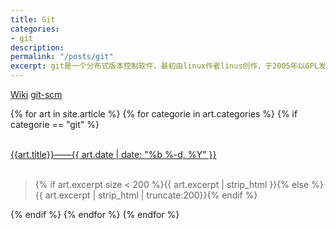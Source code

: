 ```yaml
---
title: Git
categories:
- git
description: 
permalink: "/posts/git"
excerpt: git是一个分布式版本控制软件，最初由linux作者linus创作，于2005年以GPL发布。最初目的是为更好地管理Linux内核开发而设计。
---
```

[Wiki](https://zh.wikipedia.org/wiki/Git)
[git-scm](https://git-scm.com)

{% for art in site.article %}
{% for categorie in art.categories %}
{% if categorie == "git" %}
<div>
    <br>
    <a class="articleLink" href="{{site.baseurl}}{{art.url}}">{{art.title}}——{{ art.date | date: "%b %-d, %Y" }}</a>
    <br/>
    <br/>
    <blockquote><p>{% if art.excerpt.size < 200 %}{{ art.excerpt | strip_html }}{% else %}{{ art.excerpt | strip_html | truncate:200}}{% endif %}</p></blockquote>
</div>
{% endif %}
{% endfor %}
{% endfor %}